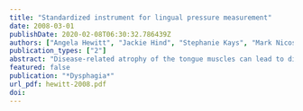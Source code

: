 ```yaml
---
title: "Standardized instrument for lingual pressure measurement"
date: 2008-03-01
publishDate: 2020-02-08T06:30:32.786439Z
authors: ["Angela Hewitt", "Jackie Hind", "Stephanie Kays", "Mark Nicosia", "John Doyle", "Willis Tompkins", "Ronald Gangnon", "JoAnne Robbins"]
publication_types: ["2"]
abstract: "Disease-related atrophy of the tongue muscles can lead to diminished lingual strength and swallowing difficulties. The devastating physical and social consequences resulting from this condition of oropharyngeal dysphagia have prompted investigators to study the effects of tongue exercise in improving lingual strength. We developed the Madison Oral Strengthening Therapeutic (MOST) device, which provides replicable mouth placement, portability, affordability, and a simple user interface. Our study (1) compared the MOST to the Iowa Oral Performance Instrument (IOPI), a commercial pressure-measuring device, and (2) identified the optimal tongue pressure sampling rate for isometric exercises. While initial use of the MOST is focused on evaluating and treating swallowing problems, it is anticipated that its greatest impact will be the prevention of lingual muscle mass and related strength diminishment, which occurs even in the exponentially increasing population of healthy aging adults."
featured: false
publication: "*Dysphagia*"
url_pdf: hewitt-2008.pdf
doi:
---
```


